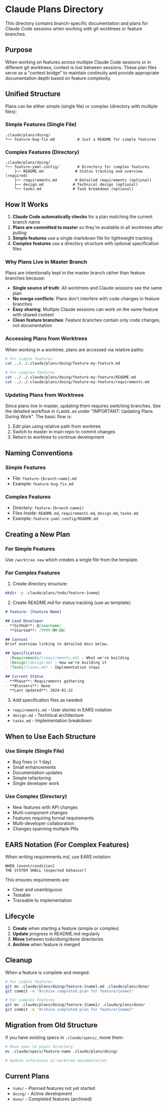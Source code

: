 # Claude Plans Directory

This directory contains branch-specific documentation and plans for Claude Code sessions when working with git worktrees or feature branches.

## Purpose

When working on features across multiple Claude Code sessions or in different git worktrees, context is lost between sessions. These plan files serve as a "context bridge" to maintain continuity and provide appropriate documentation depth based on feature complexity.

## Unified Structure

Plans can be either simple (single file) or complex (directory with multiple files):

### Simple Features (Single File)
```
.claude/plans/doing/
└── feature-bug-fix.md          # Just a README for simple features
```

### Complex Features (Directory)
```
.claude/plans/doing/
└── feature-yaml-config/        # Directory for complex features
    ├── README.md              # Status tracking and overview (required)
    ├── requirements.md        # Detailed requirements (optional)
    ├── design.md             # Technical design (optional)
    └── tasks.md              # Task breakdown (optional)
```

## How It Works

1. **Claude Code automatically checks** for a plan matching the current branch name
2. **Plans are committed to master** so they're available in all worktrees after pulling
3. **Simple features** use a single markdown file for lightweight tracking
4. **Complex features** use a directory structure with optional specification files

### Why Plans Live in Master Branch

Plans are intentionally kept in the master branch rather than feature branches because:
- **Single source of truth**: All worktrees and Claude sessions see the same plan
- **No merge conflicts**: Plans don't interfere with code changes in feature branches
- **Easy sharing**: Multiple Claude sessions can work on the same feature with shared context
- **Clean feature branches**: Feature branches contain only code changes, not documentation

### Accessing Plans from Worktrees

When working in a worktree, plans are accessed via relative paths:
```bash
# For simple features
cat ../../.claude/plans/doing/feature-my-feature.md

# For complex features
cat ../../.claude/plans/doing/feature-my-feature/README.md
cat ../../.claude/plans/doing/feature-my-feature/requirements.md
```

### Updating Plans from Worktrees

Since plans live in master, updating them requires switching branches. See the detailed workflow in `CLAUDE.md` under "IMPORTANT: Updating Plans During Work". The basic flow is:
1. Edit plan using relative path from worktree
2. Switch to master in main repo to commit changes
3. Return to worktree to continue development

## Naming Conventions

### Simple Features
- File: `feature-{branch-name}.md`
- Example: `feature-bug-fix.md`

### Complex Features
- Directory: `feature-{branch-name}/`
- Files inside: `README.md`, `requirements.md`, `design.md`, `tasks.md`
- Example: `feature-yaml-config/README.md`

## Creating a New Plan

### For Simple Features

Use `/worktree new` which creates a single file from the template.

### For Complex Features

1. Create directory structure:
```bash
mkdir -p .claude/plans/todo/feature-{name}
```

2. Create README.md for status tracking (use as template):
```markdown
# Feature: [Feature Name]

## Lead Developer
- **GitHub**: @[username]
- **Started**: [YYYY-MM-DD]

## Context
Brief overview linking to detailed docs below.

## Specification
- [Requirements](requirements.md) - What we're building
- [Design](design.md) - How we're building it
- [Tasks](tasks.md) - Implementation steps

## Current Status
- **Phase**: Requirements gathering
- **Blockers**: None
- **Last Updated**: 2024-01-22
```

3. Add specification files as needed:
- `requirements.md` - User stories in EARS notation
- `design.md` - Technical architecture
- `tasks.md` - Implementation breakdown

## When to Use Each Structure

### Use Simple (Single File)
- Bug fixes (< 1 day)
- Small enhancements
- Documentation updates
- Simple refactoring
- Single developer work

### Use Complex (Directory)
- New features with API changes
- Multi-component changes
- Features requiring formal requirements
- Multi-developer collaboration
- Changes spanning multiple PRs

## EARS Notation (For Complex Features)

When writing requirements.md, use EARS notation:
```
WHEN [event/condition]
THE SYSTEM SHALL [expected behavior]
```

This ensures requirements are:
- Clear and unambiguous
- Testable
- Traceable to implementation

## Lifecycle

1. **Create** when starting a feature (simple or complex)
2. **Update** progress in README.md regularly
3. **Move** between todo/doing/done directories
4. **Archive** when feature is merged

## Cleanup

When a feature is complete and merged:
```bash
# For simple features
git mv .claude/plans/doing/feature-{name}.md .claude/plans/done/
git commit -m "Archive completed plan for feature/{name}"

# For complex features
git mv .claude/plans/doing/feature-{name}/ .claude/plans/done/
git commit -m "Archive completed plan for feature/{name}"
```

## Migration from Old Structure

If you have existing specs in `.claude/specs/`, move them:
```bash
# Move spec to plans directory
mv .claude/specs/feature-name .claude/plans/doing/

# Update references in worktree documentation
```

## Current Plans

- `todo/` - Planned features not yet started
- `doing/` - Active development
- `done/` - Completed features (archived)